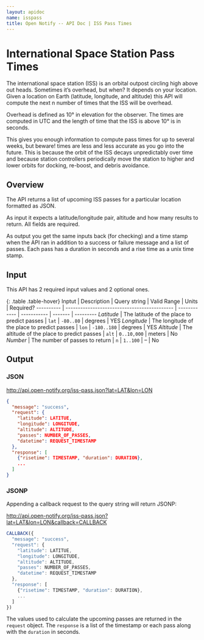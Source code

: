 ```yaml
---
layout: apidoc
name: isspass
title: Open Notify -- API Doc | ISS Pass Times
---
```


# International Space Station Pass Times

The international space station (ISS) is an orbital outpost circling high above
out heads. Sometimes it’s overhead, but when? It depends on your location. Given
a location on Earth (latitude, longitude, and altitude) this API will compute
the next n number of times that the ISS will be overhead.

Overhead is defined as 10&deg; in elevation for the observer. The times are
computed in UTC and the length of time that the ISS is above 10&deg; is in
seconds.

This gives you enough information to compute pass times for up to several
weeks, but beware! times are less and less accurate as you go into the future.
This is because the orbit of the ISS decays unpredictably over time and because
station controllers periodically move the station to higher and lower orbits
for docking, re-boost, and debris avoidance.

## Overview

The API returns a list of upcoming ISS passes for a particular location
formatted as JSON.

As input it expects a latitude/longitude pair, altitude and how many results to
return. All fields are required.

As output you get the same inputs back (for checking) and a time stamp when the
API ran in addition to a success or failure message and a list of passes. Each
pass has a duration in seconds and a rise time as a unix time stamp.

## Input

This API has 2 required input values and 2 optional ones.

{: .table .table-hover}
Inptut | Description | Query string | Valid Range | Units | Required?
---------- | -------------------------------------------- | ------------ | ----------- | ------- | ---------
_Latitude_ | The latitude of the place to predict passes | `lat` | `-80..80` | degrees | <span class="label label-important">YES</span>
_Longitude_ | The longitude of the place to predict passes | `lon` | `-180..180` | degrees | <span class="label label-important">YES</span>
_Altitude_ | The altitude of the place to predict passes | `alt` | `0..10,000` | meters | <span class="label">No</span>
_Number_ | The number of passes to return | `n` | `1..100` | &ndash; | <span class="label">No</span>

## Output

### JSON

<http://api.open-notify.org/iss-pass.json?lat=LAT&lon=LON>

```json
{
  "message": "success",
  "request": {
    "latitude": LATITUE,
    "longitude": LONGITUDE,
    "altitude": ALTITUDE,
    "passes": NUMBER_OF_PASSES,
    "datetime": REQUEST_TIMESTAMP
  },
  "response": [
    {"risetime": TIMESTAMP, "duration": DURATION},
    ...
  ]
}
```

### JSONP

Appending a callback request to the query string will return JSONP:

<http://api.open-notify.org/iss-pass.json?lat=LAT&lon=LON&callback=CALLBACK>

```javascript
CALLBACK({
  "message": "success",
  "request": {
    "latitude": LATITUE,
    "longitude": LONGITUDE,
    "altitude": ALTITUDE,
    "passes": NUMBER_OF_PASSES,
    "datetime": REQUEST_TIMESTAMP
  },
  "response": [
    {"risetime": TIMESTAMP, "duration": DURATION},
    ...
  ]
})
```

The values used to calculate the upcoming passes are returned in
the `request` object. The `response` is a list of the timestamp
or each pass along with the `duration` in seconds.
